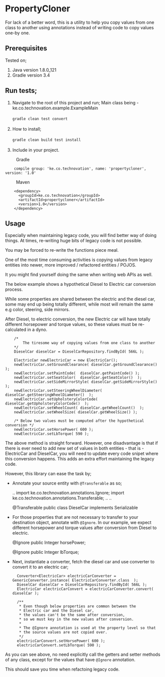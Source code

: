 # PropertyCloner
For lack of a better word, this is a utility to help you copy values from one class to another
using annotations instead of writing code to copy values one-by one.


Prerequisites
--------------

Tested on;

1. Java version 1.8.0_121
2. Gradle version 3.4


Run tests;
-----------

1.  Navigate to the root of this project and run; Main class being  - ke.co.technovation.example.ExampleMain
	<br /><br />`gradle clean test convert`<br /><br />
2.  How to install;
	<br /><br />`gradle clean build test install`<br /><br />
3. Include in your project.

&nbsp;&nbsp;&nbsp;&nbsp;&nbsp;&nbsp;&nbsp;&nbsp;&nbsp;Gradle
	
		compile group: 'ke.co.technovation', name: 'propertycloner', version: '1.0'  
	

&nbsp;&nbsp;&nbsp;&nbsp;&nbsp;&nbsp;&nbsp;&nbsp;&nbsp;Maven

		<dependency>
		  <groupId>ke.co.technovation</groupId>
		  <artifactId>propertycloner</artifactId>
		  <version>1.0</version>
		</dependency>
	
Usage
-----

Especially when maintaining legacy code, you will find better way of doing things.
At times, re-writing huge bits of legacy code is not possible.

You may be forced to re-write the functions piece meal.

One of the most time consuming activities is copying values from legacy entities
into newer, more improved / refactored entities / POJOS.

It you might find yourself doing the same when writing web APIs as well.

The below example shows a hypothetical Diesel to Electric car conversion
process.

While some properties are shared between the electric and the diesel car,
some may end up being totally different, while most will remain the same
e.g color, steering, side mirrors.

After Diesel, to electric conversion, the new Electric car will have 
totally different horsepower and torque values, so these values 
must be re-calculated in a dyno.

		/*
			The tiresome way of copying values from one class to another
		*/
		DieselCar dieselCar = DieselCarRepository.findById( 566L );

		ElectricCar newElectricCar = new ElectricCar();
		newElectricCar.setGroundClearance( dieselCar.getGroundClearance() );
		newElectricCar.setPaintCode(  dieselCar.getPaintCode() );
		newElectricCar.setSeatColor(  dieselCar.getSeatColor()  );
		newElectricCar.setSideMirrorStyle( dieselCar.getSideMirrorStyle()  );
		newElectricCar.setSteeringWheelDiameter( dieselCar.getSteeringWheelDiameter()  );
		newElectricCar.setUpholsteryColorCode( dieselCar.getUpholsteryColorCode()  );
		newElectricCar.setWheelCount( dieselCar.getWheelCount()  );
		newElectricCar.setWheelSize( dieselCar.getWheelSize() );
		
		/* Below two values must be computed after the hypothetical conversion */
		newElectricCar.setHorsePower( 600 );
		newElectricCar.setLbTorque( 590 );
		

The above method is straight forward. However, one disadvantage is that if there is
ever need to add new set of values in both entities - that is - ElectricCar and DieselCar,
you will need to update every code snipet where this conversion happens. This adds an extra 
effort maintaining the legacy code.


However, this library can ease the task by;


* Annotate your source entity with `@Transferable` as so;

	..
	import ke.co.technovation.annotations.Ignore;
	import ke.co.technovation.annotations.Transferable;
	..
	..
	
	@Transferable
	public class DieselCar implements Serializable

* For those properties that are not necessary to transfer to your destination object, annotate with `@Ignore`. In our example, we expect different horsepower and torque values after conversion from Diesel to electric.

	@Ignore
	public Integer horsePower;
	
	@Ignore
	public Integer lbTorque;
	
* Next, instantiate a converter, fetch the diesel car and use converter to convert it to an electric car;


		Converter<ElectricCar> electricCarConverter = GenericConverter.instance( ElectricCarConverter.class  );
		DieselCar dieselCar = DieselCarRepository.findById( 566L );
		ElectricCar electricCarConvert = electricCarConverter.convert( dieselCar );
		
		/**
		 * Even though below properties are common between the
		 * Electric car and the Diesel car,
		 * the values can't be the same after conversion,
		 * so we must key in the new values after conversion.
		 * 
		 * The @Ignore annotation is used at the property level so that
		 * the source values are not copied over.
		 */
		electricCarConvert.setHorsePower( 600 );
		electricCarConvert.setLbTorque( 590 );
		

As you can see above, no need explicitly call the getters and setter methods of any  class, 
except for the values that have `@Ignore` annotation.

This should save you time when refactoing legacy code.




		
		